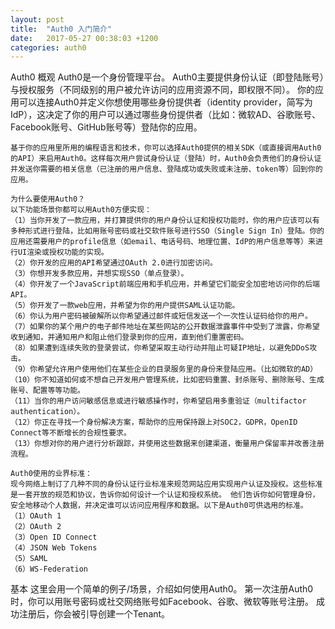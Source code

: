```yaml
---
layout: post
title:  "Auth0 入门简介"
date:   2017-05-27 00:38:03 +1200
categories: auth0
---
```

Auth0 概观
    Auth0是一个身份管理平台。
    Auth0主要提供身份认证（即登陆账号）与授权服务（不同级别的用户被允许访问的应用资源不同，即权限不同）。
    你的应用可以连接Auth0并定义你想使用哪些身份提供者（identity provider，简写为IdP），这决定了你的用户可以通过哪些身份提供者（比如：微软AD、谷歌账号、Facebook账号、GitHub账号等）登陆你的应用。

    基于你的应用里所用的编程语言和技术，你可以选择Auth0提供的相关SDK（或直接调用Auth0的API）来启用Auth0。这样每次用户尝试身份认证（登陆）时，Auth0会负责他们的身份认证并发送你需要的相关信息（已注册的用户信息、登陆成功或失败或未注册、token等）回到你的应用。

    为什么要使用Auth0？
    以下功能场景你都可以用Auth0方便实现：
    （1）当你开发了一款应用，并打算提供你的用户身份认证和授权功能时，你的用户应该可以有多种形式进行登陆，比如用账号密码或社交软件账号进行SSO（Single Sign In）登陆。你的应用还需要用户的profile信息（如email、电话号码、地理位置、IdP的用户信息等等）来进行UI渲染或授权功能的实现。
    （2）你开发的应用的API希望通过OAuth 2.0进行加密访问。
    （3）你想开发多款应用，并想实现SSO（单点登录）。
    （4）你开发了一个JavaScript前端应用和手机应用，并希望它们能安全加密地访问你的后端API。
    （5）你开发了一款web应用，并希望为你的用户提供SAML认证功能。
    （6）你认为用户密码被破解所以你希望通过邮件或短信发送一个一次性认证码给你的用户。
    （7）如果你的某个用户的电子邮件地址在某些网站的公开数据泄露事件中受到了泄露，你希望收到通知，并通知用户和阻止他们登录到你的应用，直到他们重置密码。
    （8）如果遭到连续失败的登录尝试，你希望采取主动行动并阻止可疑IP地址，以避免DDoS攻击。
    （9）你希望允许用户使用他们在某些企业的目录服务里的身份来登陆应用。（比如微软的AD）
    （10）你不知道如何或不想自己开发用户管理系统，比如密码重置、封杀账号、删除账号、生成账号、配置等等功能。
    （11）当你的用户访问敏感信息或进行敏感操作时，你希望启用多重验证（multifactor authentication）。
    （12）你正在寻找一个身份解决方案，帮助你的应用保持跟上对SOC2，GDPR，OpenID Connect等不断增长的合规性要求。
    （13）你想对你的用户进行分析跟踪，并使用这些数据来创建渠道，衡量用户保留率并改善注册流程。

    Auth0使用的业界标准：
    现今网络上制订了几种不同的身份认证行业标准来规范网站应用实现用户认证及授权。这些标准是一套开放的规范和协议，告诉你如何设计一个认证和授权系统。 他们告诉你如何管理身份，安全地移动个人数据，并决定谁可以访问应用程序和数据。以下是Auth0可供选用的标准。
    （1）OAuth 1
    （2）OAuth 2
    （3）Open ID Connect
    （4）JSON Web Tokens
    （5）SAML
    （6）WS-Federation

基本
    这里会用一个简单的例子/场景，介绍如何使用Auth0。
    第一次注册Auth0时，你可以用账号密码或社交网络账号如Facebook、谷歌、微软等账号注册。
    成功注册后，你会被引导创建一个Tenant。

